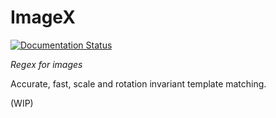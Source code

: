 # ImageX

[![Documentation Status](https://readthedocs.org/projects/imagex/badge/?version=latest)](https://imagex.readthedocs.io/en/latest/?badge=latest)

*Regex for images*

Accurate, fast, scale and rotation invariant template matching.

(WIP)
